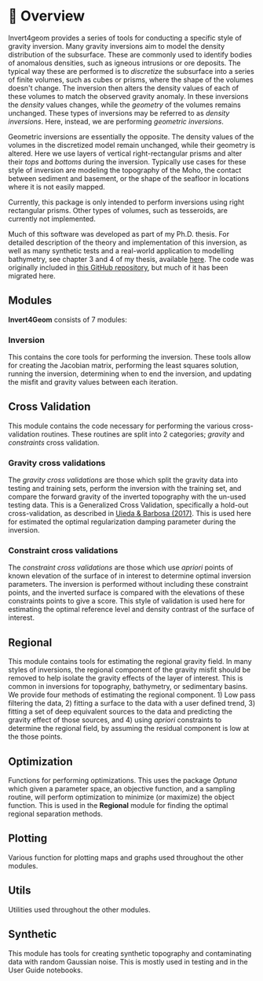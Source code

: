 # 🔎 Overview

Invert4geom provides a series of tools for conducting a specific style of
gravity inversion. Many gravity inversions aim to model the density distribution
of the subsurface. These are commonly used to identify bodies of anomalous
densities, such as igneous intrusions or ore deposits. The typical way these are
performed is to _discretize_ the subsurface into a series of finite volumes,
such as cubes or prisms, where the shape of the volumes doesn't change. The
inversion then alters the density values of each of these volumes to match the
observed gravity anomaly. In these inversions the _density_ values changes,
while the _geometry_ of the volumes remains unchanged. These types of inversions
may be referred to as _density inversions_. Here, instead, we are performing
_geometric inversions_.

Geometric inversions are essentially the opposite. The density values of the
volumes in the discretized model remain unchanged, while their geometry is
altered. Here we use layers of vertical right-rectangular prisms and alter their
_tops_ and _bottoms_ during the inversion. Typically use cases for these style
of inversion are modeling the topography of the Moho, the contact between
sediment and basement, or the shape of the seafloor in locations where it is not
easily mapped.

Currently, this package is only intended to perform inversions using right
rectangular prisms. Other types of volumes, such as tesseroids, are currently
not implemented.

Much of this software was developed as part of my Ph.D. thesis. For detailed
description of the theory and implementation of this inversion, as well as many
synthetic tests and a real-world application to modelling bathymetry, see
chapter 3 and 4 of my thesis, available
[here](https://doi.org/10.26686/wgtn.24408304). The code was originally included
in [this GitHub repository](https://github.com/mdtanker/RIS_gravity_inversion),
but much of it has been migrated here.

## Modules

**Invert4Geom** consists of 7 modules:

### Inversion

This contains the core tools for performing the inversion. These tools allow for
creating the Jacobian matrix, performing the least squares solution, running the
inversion, determining when to end the inversion, and updating the misfit and
gravity values between each iteration.

## Cross Validation

This module contains the code necessary for performing the various
cross-validation routines. These routines are split into 2 categories; _gravity_
and _constraints_ cross validation.

### Gravity cross validations

The _gravity cross validations_ are those which split the gravity data into
testing and training sets, perform the inversion with the training set, and
compare the forward gravity of the inverted topography with the un-used testing
data. This is a Generalized Cross Validation, specifically a hold-out
cross-validation, as described in
[Uieda & Barbosa (2017)](https://academic.oup.com/gji/article-lookup/doi/10.1093/gji/ggw390).
This is used here for estimated the optimal regularization damping parameter
during the inversion.

### Constraint cross validations

The _constraint cross validations_ are those which use _apriori_ points of known
elevation of the surface of in interest to determine optimal inversion
parameters. The inversion is performed without including these constraint
points, and the inverted surface is compared with the elevations of these
constraints points to give a score. This style of validation is used here for
estimating the optimal reference level and density contrast of the surface of
interest.

## Regional

This module contains tools for estimating the regional gravity field. In many
styles of inversions, the regional component of the gravity misfit should be
removed to help isolate the gravity effects of the layer of interest. This is
common in inversions for topography, bathymetry, or sedimentary basins. We
provide four methods of estimating the regional component. 1) Low pass filtering
the data, 2) fitting a surface to the data with a user defined trend, 3) fitting
a set of deep equivalent sources to the data and predicting the gravity effect
of those sources, and 4) using _apriori_ constraints to determine the regional
field, by assuming the residual component is low at the those points.

## Optimization

Functions for performing optimizations. This uses the package _Optuna_ which
given a parameter space, an objective function, and a sampling routine, will
perform optimization to minimize (or maximize) the object function. This is used
in the **Regional** module for finding the optimal regional separation methods.

## Plotting

Various function for plotting maps and graphs used throughout the other modules.

## Utils

Utilities used throughout the other modules.

## Synthetic

This module has tools for creating synthetic topography and contaminating data
with random Gaussian noise. This is mostly used in testing and in the User Guide
notebooks.
